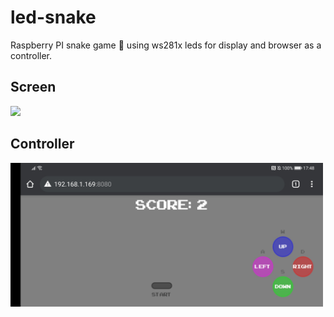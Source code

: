 # led-snake
Raspberry PI snake game 🐍 using ws281x leds for display and browser as a controller.

## Screen
<img src="screen2.gif" width="500">

## Controller
<img src="screen.jpg" width="500">


